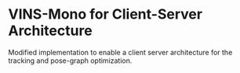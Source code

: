 # VINS-Mono for Client-Server Architecture
Modified implementation to enable a client server architecture for the tracking and pose-graph optimization.

